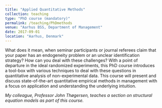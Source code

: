 ```yaml
---
title: "Applied Quantitative Methods"
collection: teaching
type: "PhD course (mandatory)"
permalink: /teaching/PhDmethods
venue: "Aarhus BSS, Department of Management"
date: 2017-09-01
location: "Aarhus, Denmark"
---
```


What does it mean, when seminar participants or journal referees claim that your paper has an endogeneity problem or an unclear identification strategy? How can you deal with these challenges? With a point of departure in the ideal randomized experiments, this PhD course introduces a tool-box with various techniques to deal with these questions in quantitative analysis of non-experimental data. This course will present and discuss state-of-the-art quantitative empirical methods in management with a focus on application and understanding the underlying intuition.

*My colleague, Professor John Thøgersen, teaches a section on structural equation models as part of this course.*
